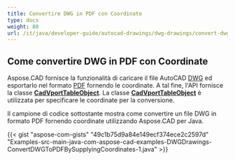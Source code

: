 ```yaml
---
title: Convertire DWG in PDF con Coordinate
type: docs
weight: 80
url: /it/java/developer-guide/autocad-drawings/dwg-drawings/convert-dwg-to-dwf-with-coordinatesconvert-dwg-to-pdf-with-coordinates/
---
```



## **Come convertire DWG in PDF con Coordinate**

Aspose.CAD fornisce la funzionalità di caricare il file AutoCAD [DWG](https://docs.fileformat.com/cad/dwg/) ed esportarlo nel formato [PDF](https://docs.fileformat.com/pdf/) fornendo le coordinate. A tal fine, l'API fornisce la classe [**CadVportTableObject**](https://reference.aspose.com/cad/java/com.aspose.cad.fileformats.cad.cadtables/CadVportTableObject). La classe [**CadVportTableObject**](https://reference.aspose.com/cad/java/com.aspose.cad.fileformats.cad.cadtables/CadVportTableObject) è utilizzata per specificare le coordinate per la conversione.

Il campione di codice sottostante mostra come convertire un file DWG in formato PDF fornendo coordinate utilizzando Aspose.CAD per Java.

{{< gist "aspose-com-gists" "49c1b75d9a84e149ecf374ece2c2597d" "Examples-src-main-java-com-aspose-cad-examples-DWGDrawings-ConvertDWGToPDFBySupplyingCoordinates-1.java" >}}
